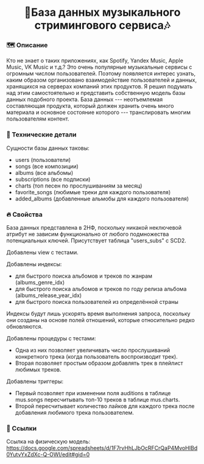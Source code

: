 <h1 align="center">🎸База данных музыкального стримингового сервиса🎶</h1>

### 🗺️️ Описание

Кто не знает о таких приложениях, как Spotify, Yandex Music, Apple Music, VK Music и т.д.? Это очень
популярные музыкальные сервисы с огромным числом пользователей. Поэтому появляется интерес узнать, каким
образом организовано взаимодействие пользователей и данных, хранящихся на серверах компаний этих продуктов.
Я решил подумать над этим самостоятельно и представить собственную модель базы данных подобного проекта.
База данных --- неотъемлемая составляющая продукта, который должен хранить очень много материала и основное
состояние которого --- транслировать многим пользователям контент.

### 📝 Технические детали

Сущности базы данных таковы:
* users (пользователи)
* songs (все композиции)
* albums (все альбомы)
* subscriptions (все подписки)
* charts (топ песен по прослушиваниям за месяц)
* favorite_songs (любимые треки для каждого пользователя)
* added_albums (добавленные альмобы для каждого пользователя)

### 🔥 Свойства

База данных представлена в 2НФ, поскольку никакой неключевой атрибут не зависим функционально от любого
подмножества потенциальных ключей. Присутствует таблица "users_subs" с SCD2.

Добавлены view с тестами.

Добавлены индексы:
* для быстрого поиска альбомов и треков по жанрам (albums_genre_idx)
* для быстрого поиска альбомов и треков по году релиза альбома (albums_release_year_idx)
* для быстрого поиска пользователей из определённой страны

Индексы будут лишь ускорять время выполнения запроса, поскольку они созданы на основе полей отношений, которые
относительно редко обновляются.

Добавлены процедуры с тестами:
* Одна из них позволяет увеличивать число прослушиваний конкретного трека (когда пользователь
  воспроизводит трек).
* Вторая позволяет простым образом добавлять трек в плейлист любимых треков.

Добавлены триггеры:
* Первый позволяет при изменении поля auditions в таблице mus.songs пересчитывать топ-10 треков
  в таблице mus.charts.
* Второй пересчитывает количество лайков для каждого трека после добавления любимого трека пользователем.

### 🔗 Ссылки

Ссылка на физическую модель:
https://docs.google.com/spreadsheets/d/1F7rvHhLJbOcRFCrQaP4MvoHIBd0YutvYxZdXc-Q-OWI/edit#gid=0